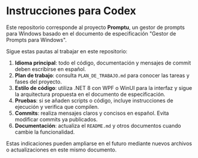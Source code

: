 # Instrucciones para Codex

Este repositorio corresponde al proyecto **Promptu**, un gestor de prompts para Windows basado en el documento de especificación "Gestor de Prompts para Windows".

Sigue estas pautas al trabajar en este repositorio:

1. **Idioma principal**: todo el código, documentación y mensajes de commit deben escribirse en español.
2. **Plan de trabajo**: consulta `PLAN_DE_TRABAJO.md` para conocer las tareas y fases del proyecto.
3. **Estilo de código**: utiliza .NET 8 con WPF o WinUI para la interfaz y sigue la arquitectura propuesta en el documento de especificación.
4. **Pruebas**: si se añaden scripts o código, incluye instrucciones de ejecución y verifica que compilen.
5. **Commits**: realiza mensajes claros y concisos en español. Evita modificar commits ya publicados.
6. **Documentación**: actualiza el `README.md` y otros documentos cuando cambie la funcionalidad.

Estas indicaciones pueden ampliarse en el futuro mediante nuevos archivos o actualizaciones en este mismo documento.
